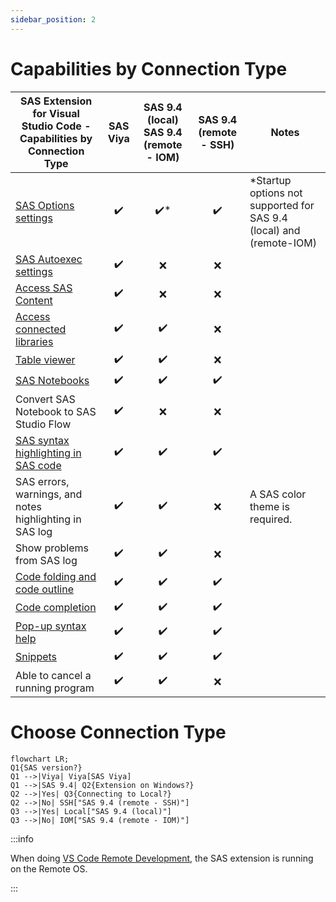 ```yaml
---
sidebar_position: 2
---
```


# Capabilities by Connection Type

| SAS Extension for Visual Studio Code - Capabilities by Connection Type                        |      SAS Viya      | SAS 9.4 (local) <br/> SAS 9.4 (remote - IOM) | SAS 9.4 (remote - SSH) | Notes                                                                |
| --------------------------------------------------------------------------------------------- | :----------------: | :------------------------------------------: | :--------------------: | -------------------------------------------------------------------- |
| [SAS Options settings](./Configurations/Profiles/additional.md#sas-options-settings-examples) | :heavy_check_mark: |             :heavy_check_mark:\*             |   :heavy_check_mark:   | \*Startup options not supported for SAS 9.4 (local) and (remote-IOM) |
| [SAS Autoexec settings](./Configurations/Profiles/additional.md#sas-autoexec-settings)        | :heavy_check_mark: |                     :x:                      |          :x:           |
| [Access SAS Content](./Features/accessContent.md)                                             | :heavy_check_mark: |                     :x:                      |          :x:           |
| [Access connected libraries](./Features/accessLibraries.md)                                   | :heavy_check_mark: |              :heavy_check_mark:              |          :x:           |
| [Table viewer](./Features/accessLibraries.md)                                                 | :heavy_check_mark: |              :heavy_check_mark:              |          :x:           |
| [SAS Notebooks](./Features/sasNotebook.md)                                                    | :heavy_check_mark: |              :heavy_check_mark:              |   :heavy_check_mark:   |
| Convert SAS Notebook to SAS Studio Flow                                                       | :heavy_check_mark: |                     :x:                      |          :x:           |
| [SAS syntax highlighting in SAS code](./Features/sasCodeEditing.md#sas-syntax-highlighting)   | :heavy_check_mark: |              :heavy_check_mark:              |   :heavy_check_mark:   |
| SAS errors, warnings, and notes highlighting in SAS log                                       | :heavy_check_mark: |              :heavy_check_mark:              |          :x:           | A SAS color theme is required.                                       |
| Show problems from SAS log                                                                    | :heavy_check_mark: |              :heavy_check_mark:              |          :x:           |
| [Code folding and code outline](./Features/sasCodeEditing.md#code-folding-and-code-outline)   | :heavy_check_mark: |              :heavy_check_mark:              |   :heavy_check_mark:   |
| [Code completion](./Features/sasCodeEditing.md#code-completion)                               | :heavy_check_mark: |              :heavy_check_mark:              |   :heavy_check_mark:   |
| [Pop-up syntax help](./Features/sasCodeEditing.md#pop-up-syntax-help)                         | :heavy_check_mark: |              :heavy_check_mark:              |   :heavy_check_mark:   |
| [Snippets](./Features/sasCodeEditing.md#snippets)                                             | :heavy_check_mark: |              :heavy_check_mark:              |   :heavy_check_mark:   |
| Able to cancel a running program                                                              | :heavy_check_mark: |              :heavy_check_mark:              |          :x:           |

# Choose Connection Type

```mermaid
flowchart LR;
Q1{SAS version?}
Q1 -->|Viya| Viya[SAS Viya]
Q1 -->|SAS 9.4| Q2{Extension on Windows?}
Q2 -->|Yes| Q3{Connecting to Local?}
Q2 -->|No| SSH["SAS 9.4 (remote - SSH)"]
Q3 -->|Yes| Local["SAS 9.4 (local)"]
Q3 -->|No| IOM["SAS 9.4 (remote - IOM)"]
```

:::info

When doing [VS Code Remote Development](https://code.visualstudio.com/docs/remote/remote-overview), the SAS extension is running on the Remote OS.

:::
